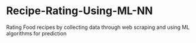 # Recipe-Rating-Using-ML-NN
Rating Food recipes by collecting data through web scraping and using ML algorithms for prediction
